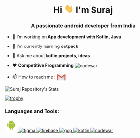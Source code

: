 <h1 align="center">Hi <img src="Hi.gif" width="30px"> I'm Suraj</h1>
<h3 align="center">A passionate android developer from India</h3>


- 🔭 I’m working on **App development with Kotlin, Java**

- 🌱 I’m currently learning **Jetpack**

- 💬 Ask me about **kotlin projects, ideas**

- :heart: **Competitive Programming** <img src="https://www.codewars.com/users/suraj_2/badges/large" alt="codewar" width="40" height="40" align="center"/>

- 📫 How to reach me : <a href="mailto:king007suraj@gmail.com" target="blank"><img align="center" src="gmail.svg" alt="Gmail" height="30" width="30" /></a>





<p align="left">
</p>


![Suraj Repository's Stats](https://github-readme-stats.vercel.app/api?username=Suraj820&theme=nord&show_icons=true) 

[![trophy](https://github-profile-trophy.vercel.app/?username=Suraj820&theme=onedark)](https://github.com/ryo-ma/github-profile-trophy)

<h3 align="left">Languages and Tools:</h3>
<p align="left"> <a href="https://developer.android.com" target="_blank" rel="noreferrer"> <img src="https://raw.githubusercontent.com/devicons/devicon/master/icons/android/android-original-wordmark.svg" alt="android" width="40" height="40"/> </a> <a href="https://www.figma.com/" target="_blank" rel="noreferrer"> <img src="https://www.vectorlogo.zone/logos/figma/figma-icon.svg" alt="figma" width="40" height="40"/> </a> <a href="https://firebase.google.com/" target="_blank" rel="noreferrer"> <img src="https://www.vectorlogo.zone/logos/firebase/firebase-icon.svg" alt="firebase" width="40" height="40"/> </a> <a href="https://cloud.google.com" target="_blank" rel="noreferrer"> <img src="https://www.vectorlogo.zone/logos/google_cloud/google_cloud-icon.svg" alt="gcp" width="40" height="40"/> </a>  <a href="https://kotlinlang.org" target="_blank" rel="noreferrer">  <img src="https://www.vectorlogo.zone/logos/kotlinlang/kotlinlang-icon.svg" alt="kotlin" width="40" height="40"/> </a> <a href="https://www.codewars.com/users/suraj_2" target="_blank" rel="noreferrer"> <img src="https://www.codewars.com/packs/assets/logo.61192cf7.svg" alt="codewar" width="40" height="40"/> </a></p> </br></br>


